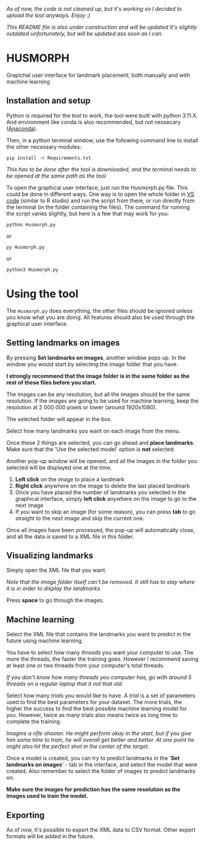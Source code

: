*As of now, the code is not cleaned up, but it's working so I decided to upload the tool anyways. Enjoy :)*

*This README file is also under construction and will be updated It's slightly outdated unfortunately, but will be updated ass soon as I can.*



# HUSMORPH

Grapichal user interface for landmark placement; both manually and with machine learning

## Installation and setup

Python is required for the tool to work, the tool were built with python 3.11.X. And environment like conda is also recommended, but not nessecary ([Anaconda](https://www.anaconda.com/download/success)).

Then, in a python terminal window, use the following command line to install the other necessary modules:

    pip install -r Requirements.txt

*This has to be done after the tool is downloaded, and the terminal needs to be opened at the same path as the tool.*

To open the graphical user interface, just run the Husmorph.py file. This could be done in different ways. One way is to open the whole folder in [VS code](https://code.visualstudio.com) (similar to R studio) and run the script from there, or run directly from the terminal (in the folder containing the files). The command for running the script varies slightly, but here is a few that may work for you:

    python Husmorph.py

or

    py Husmorph.py

or

    python3 Husmorph.py



# Using the tool

The `Husmorph.py` does everything, the other files should be ignored unless you know what you are doing. All features should also be used through the graphical user interface.

## Setting landmarks on images

By pressing **Set landmarks on images**, another window pops up. In the window you would start by selecting the image folder that you have.

**I strongly recommend that the image folder is in the same folder as the rest of these files before you start.**

The images can be any resolution, but all the images should be the same resolution. If the images are going to be used for machine learning, keep the resolution at 2 000 000 pixels or lower (around 1920x1080).

The selected folder will appear in the box.

Select how many landmarks you want on each image from the menu.

Once these 2 things are selected, you can go ahead and **place landmarks**. Make sure that the 'Use the selected model' option is **not** selected.

Another pop-up window will be opened, and all the images in the folder you selected will be displayed one at the time.

1. **Left click** on the image to place a landmark
2. **Right click** anywhere on the image to delete the last placed landmark
3. Once you have placed the number of landmarks you selected in the graphical interface, simply **left click** anywhere on the image to go to the next image
4. If you want to skip an image (for some reason), you can press **tab** to go straight to the next image and skip the current one.

Once all images have been processed, the pop-up will automatically close, and all the data is saved to a XML file in this folder.


## Visualizing landmarks

Simply open the XML file that you want.

*Note that the image folder itself can't be removed. It still has to stay where it is in order to display the landmarks.*

Press **space** to go through the images.

## Machine learning

Select the XML file that contains the landmarks you want to predict in the future using machine learning.

You have to select how many *threads* you want your computer to use. The more the threads, the faster the training goes. However I recommend saving at least one or two threads from your computer's total threads.

*If you don't know how many threads you computer has, go with around 5 threads on a regular laptop that it not that old.*

Select how many *trials* you would like to have. A *trial* is a set of parameters used to find the best parameters for your dataset. The more trials, the higher the success to find the best possible machine learning model for you. However, twice as many trials also means twice as long time to complete the training.

*Imagine a rifle shooter. He might perform okay in the start, but if you give him some time to train, he will overall get better and better. At one point he might also hit the perfect shot in the center of the target.*

Once a model is created, you can try to predict landmarks in the '**Set landmarks on images**' - tab in the interface, and select the model that were created. Also remember to select the folder of images to predict landmarks on.

**Make sure the images for prediction has the same resolution as the images used to train the model.**

## Exporting

As of now, it's possible to export the XML data to CSV format. Other export formats will be added in the future.